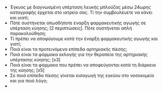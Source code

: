 * Έγκυος με διαγνωσμένη υπέρταση λευκής μπλούζας μέσω 24ωρης καταγραφής έρχεται στο ιατρείο σας. Τί την συμβουλέυετε να κάνει και γιατί;  
* Πότε συστήνεται οπωσδήποτε έναρξη φαρμακευτικής αγωγής σε υπέρταση κύησης; [2 περιπτώσεις]. Πότε συστήνεται απλή παρακολούθηση; 
* Τί πρέπει να αποφύγουμε κατά την έναρξη φαρμακευτικής αγωγής και γιατί; 
* Ποιά είναι τα προτεινόμενα επίπεδα αρτηριακής πίεσης; 
* Ποιά είναι τα φάρμακα εκλογής για την θεραπεία της αρτηριακής υπέρτασης κύησης; [x3]
* Ποιά είναι τα φάρμακα που πρέπει να αποφεύγονται κατά τη διάρκεια της κύησης; [x5]
* Σε ποιά επίπεδα πίεσης γίνεται εισαγωγή της εγκύου στο νοσοκομείο και για ποιό λόγο; 
* 